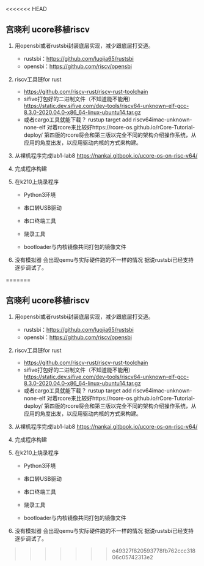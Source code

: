 <<<<<<< HEAD
## 宫晓利 ucore移植riscv



1. 用opensbi或者rustsbi封装底层实现，减少跟底层打交道。

   - rustsbi：https://github.com/luojia65/rustsbi
   - opensbi：https://github.com/riscv/opensbi

2. riscv工具链for rust

   - https://github.com/riscv-rust/riscv-rust-toolchain
   - sifive打包好的二进制文件（不知道能不能用）
     https://static.dev.sifive.com/dev-tools/riscv64-unknown-elf-gcc-8.3.0-2020.04.0-x86_64-linux-ubuntu14.tar.gz
   - 或者cargo工具就能下载？
     rustup target add riscv64imac-unknown-none-elf
     对着rcore来比较好https://rcore-os.github.io/rCore-Tutorial-deploy/
     第四版的rcore将会和第三版以完全不同的架构介绍操作系统，从应用的角度出发，以应用驱动内核的方式来构建。

3. 从裸机程序完成lab1-lab8
   https://nankai.gitbook.io/ucore-os-on-risc-v64/

4. 完成程序构建

5. 在k210上烧录程序

   - Python3环境

   - 串口转USB驱动
   - 串口终端工具
   - 烧录工具
   - bootloader与内核镜像共同打包的镜像文件

6. 没有模拟器
   会出现qemu与实际硬件跑的不一样的情况
   据说rustsbi已经支持逐步调试了。

=======
## 宫晓利 ucore移植riscv



1. 用opensbi或者rustsbi封装底层实现，减少跟底层打交道。

   - rustsbi：https://github.com/luojia65/rustsbi
   - opensbi：https://github.com/riscv/opensbi

2. riscv工具链for rust

   - https://github.com/riscv-rust/riscv-rust-toolchain
   - sifive打包好的二进制文件（不知道能不能用）
     https://static.dev.sifive.com/dev-tools/riscv64-unknown-elf-gcc-8.3.0-2020.04.0-x86_64-linux-ubuntu14.tar.gz
   - 或者cargo工具就能下载？
     rustup target add riscv64imac-unknown-none-elf
     对着rcore来比较好https://rcore-os.github.io/rCore-Tutorial-deploy/
     第四版的rcore将会和第三版以完全不同的架构介绍操作系统，从应用的角度出发，以应用驱动内核的方式来构建。

3. 从裸机程序完成lab1-lab8
   https://nankai.gitbook.io/ucore-os-on-risc-v64/

4. 完成程序构建

5. 在k210上烧录程序

   - Python3环境

   - 串口转USB驱动
   - 串口终端工具
   - 烧录工具
   - bootloader与内核镜像共同打包的镜像文件

6. 没有模拟器
   会出现qemu与实际硬件跑的不一样的情况
   据说rustsbi已经支持逐步调试了。

>>>>>>> e49327f820593778fb762ccc31806c05742313e2
